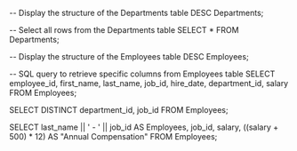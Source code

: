 -- Display the structure of the Departments table
DESC Departments;

-- Select all rows from the Departments table
SELECT * FROM Departments;

-- Display the structure of the Employees table
DESC Employees;

-- SQL query to retrieve specific columns from Employees table
SELECT employee_id, first_name, last_name, job_id, hire_date, department_id, salary 
FROM Employees;


SELECT DISTINCT department_id, job_id 
FROM Employees;


SELECT 
    last_name || ' - ' || job_id AS Employees,
    job_id,
    salary,
    ((salary + 500) * 12) AS "Annual Compensation"
FROM Employees;
